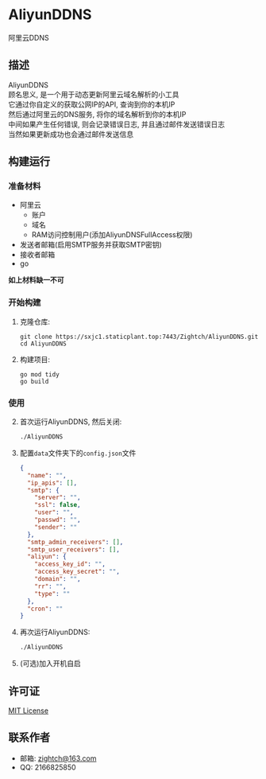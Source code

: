 # AliyunDDNS
阿里云DDNS

## 描述
AliyunDDNS  
顾名思义, 是一个用于动态更新阿里云域名解析的小工具  
它通过你自定义的获取公网IP的API, 查询到你的本机IP  
然后通过阿里云的DNS服务, 将你的域名解析到你的本机IP  
中间如果产生任何错误, 则会记录错误日志, 并且通过邮件发送错误日志  
当然如果更新成功也会通过邮件发送信息

## 构建运行
### 准备材料
* 阿里云
   * 账户
   * 域名
   * RAM访问控制用户(添加AliyunDNSFullAccess权限)
* 发送者邮箱(启用SMTP服务并获取SMTP密钥)
* 接收者邮箱
* go

**如上材料缺一不可**

### 开始构建
1. 克隆仓库:
   ```
   git clone https://sxjc1.staticplant.top:7443/Zightch/AliyunDDNS.git
   cd AliyunDDNS
   ```

2. 构建项目:
   ```
   go mod tidy
   go build
   ```

### 使用
2. 首次运行AliyunDDNS, 然后关闭:
   ```bash
   ./AliyunDDNS
   ```
3. 配置`data`文件夹下的`config.json`文件
   ```json
   {
     "name": "",
     "ip_apis": [],
     "smtp": {
       "server": "",
       "ssl": false,
       "user": "",
       "passwd": "",
       "sender": ""
     },
     "smtp_admin_receivers": [],
     "smtp_user_receivers": [],
     "aliyun": {
       "access_key_id": "",
       "access_key_secret": "",
       "domain": "",
       "rr": "",
       "type": ""
     },
     "cron": ""
   }
   ```
4. 再次运行AliyunDDNS:
   ```bash
   ./AliyunDDNS
   ```
5. (可选)加入开机自启

## 许可证
[MIT License](LICENSE)

## 联系作者
* 邮箱: zightch@163.com
* QQ: 2166825850
